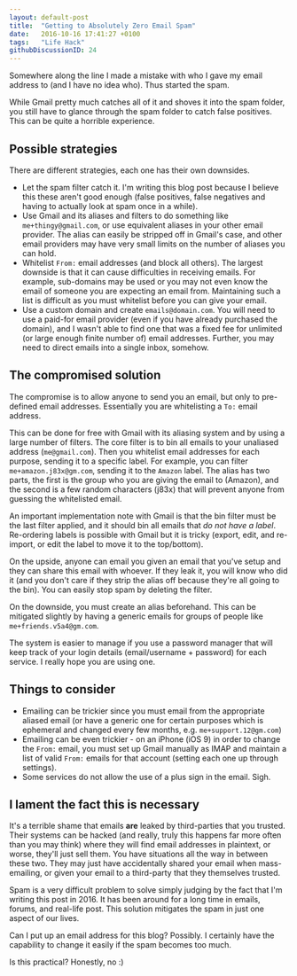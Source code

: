 ```yaml
---
layout: default-post
title:  "Getting to Absolutely Zero Email Spam"
date:   2016-10-16 17:41:27 +0100
tags:   "Life Hack"
githubDiscussionID: 24
---
```

Somewhere along the line I made a mistake with who I gave my email address to (and I have no idea who).
Thus started the spam.

While Gmail pretty much catches all of it and shoves it into the spam folder, you still have to glance through the spam folder to catch false positives. This can be quite a horrible experience.

## Possible strategies

There are different strategies, each one has their own downsides.

- Let the spam filter catch it. I'm writing this blog post because I believe this these aren't good enough (false positives, false negatives and having to actually look at spam once in a while).
- Use Gmail and its aliases and filters to do something like `me+thingy@gmail.com`, or use equivalent aliases in your other email provider. The alias can easily be stripped off in Gmail's case, and other email providers may have very small limits on the number of aliases you can hold.
- Whitelist `From:` email addresses (and block all others). The largest downside is that it can cause difficulties in receiving emails. For example, sub-domains may be used or you may not even know the email of someone you are expecting an email from. Maintaining such a list is difficult as you must whitelist before you can give your email.
- Use a custom domain and create `emails@domain.com`. You will need to use a paid-for email provider (even if you have already purchased the domain), and I wasn't able to find one that was a fixed fee for unlimited (or large enough finite number of) email addresses. Further, you may need to direct emails into a single inbox, somehow.

## The compromised solution

The compromise is to allow anyone to send you an email, but only to pre-defined email addresses. Essentially you are whitelisting a `To:` email address.

This can be done for free with Gmail with its aliasing system and by using a large number of filters. The core filter is to bin all emails to your unaliased address (`me@gmail.com`). Then you whitelist email addresses for each purpose, sending it to a specific label. For example, you can filter `me+amazon.j83x@gm.com`, sending it to the `Amazon` label. The alias has two parts, the first is the group who you are giving the email to (Amazon), and the second is a few random characters (j83x) that will prevent anyone from guessing the whitelisted email.

An important implementation note with Gmail is that the bin filter must be the last filter applied, and it should bin all emails that *do not have a label*. Re-ordering labels is possible with Gmail but it is tricky (export, edit, and re-import, or edit the label to move it to the top/bottom).

On the upside, anyone can email you given an email that you've setup and they can share this email with whoever. If they leak it, you will know who did it (and you don't care if they strip the alias off because they're all going to the bin). You can easily stop spam by deleting the filter.

On the downside, you must create an alias beforehand. This can be mitigated slightly by having a generic emails for groups of people like `me+friends.v5a4@gm.com`.

The system is easier to manage if you use a password manager that will keep track of your login details (email/username + password) for each service. I really hope you are using one.

## Things to consider

- Emailing can be trickier since you must email from the appropriate aliased email (or have a generic one for certain purposes which is ephemeral and changed every few months, e.g. `me+support.12@gm.com`)
- Emailing can be even trickier - on an iPhone (iOS 9) in order to change the `From:` email, you must set up Gmail manually as IMAP and maintain a list of valid `From:` emails for that account (setting each one up through settings).
- Some services do not allow the use of a plus sign in the email. Sigh.

## I lament the fact this is necessary

It's a terrible shame that emails **are** leaked by third-parties that you trusted. Their systems can be hacked (and really, truly this happens far more often than you may think) where they will find email addresses in plaintext, or worse, they'll just sell them. You have situations all the way in between these two. They may just have accidentally shared your email when mass-emailing, or given your email to a third-party that they themselves trusted.

Spam is a very difficult problem to solve simply judging by the fact that I'm writing this post in 2016. It has been around for a long time in emails, forums, and real-life post. This solution mitigates the spam in just one aspect of our lives.

Can I put up an email address for this blog? Possibly. I certainly have the capability to change it easily if the spam becomes too much.

Is this practical? Honestly, no :)
